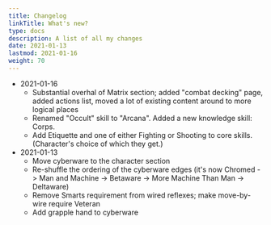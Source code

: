 ```yaml
---
title: Changelog
linkTitle: What's new?
type: docs
description: A list of all my changes
date: 2021-01-13
lastmod: 2021-01-16
weight: 70
---
```


* 2021-01-16
    * Substantial overhal of Matrix section; added "combat decking" page, added actions list, moved a lot of existing content around to more logical places
    * Renamed "Occult" skill to "Arcana". Added a new knowledge skill: Corps.
    * Add Etiquette and one of either Fighting or Shooting to core skills. (Character's choice of which they get.)
* 2021-01-13
    * Move cyberware to the character section
    * Re-shuffle the ordering of the cyberware edges (it's now Chromed -> Man and Machine -> Betaware -> More Machine Than Man -> Deltaware)
    * Remove Smarts requirement from wired reflexes; make move-by-wire require Veteran
    * Add grapple hand to cyberware